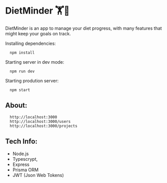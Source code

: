 # DietMinder 🏋️🌿

DietMinder is an app to manage your diet progress, with many features that might keep your goals on track.


Installing dependencies: 

```console
  npm install
```

Starting server in dev mode:

```console
  npm run dev
```

Starting prodution server:

```console
  npm start
```

## About:

```browser
  http://localhost:3000
  http://localhost:3000/users
  http://localhost:3000/projects
```

## Tech Info:

* Node.js
* Typescrypt,
* Express 
* Prisma ORM
* JWT (Json Web Tokens)


